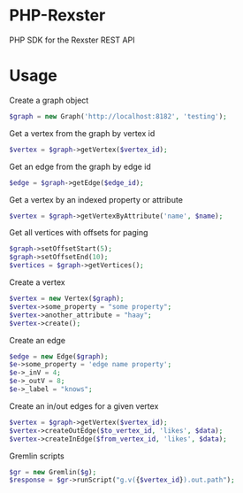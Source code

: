 PHP-Rexster
===========

PHP SDK for the Rexster REST API

Usage
===========

Create a graph object
```php
$graph = new Graph('http://localhost:8182', 'testing');
```

Get a vertex from the graph by vertex id
```php
$vertex = $graph->getVertex($vertex_id);
```

Get an edge from the graph by edge id
```php
$edge = $graph->getEdge($edge_id);
```

Get a vertex by an indexed property or attribute
```php
$vertex = $graph->getVertexByAttribute('name', $name);
```

Get all vertices with offsets for paging
```php
$graph->setOffsetStart(5);
$graph->setOffsetEnd(10);
$vertices = $graph->getVertices();
```

Create a vertex
```php
$vertex = new Vertex($graph);
$vertex->some_property = "some property";
$vertex->another_attribute = "haay";
$vertex->create();
```

Create an edge
```php
$edge = new Edge($graph);
$e->some_property = 'edge name property';
$e->_inV = 4;
$e->_outV = 8;
$e->_label = "knows";
```

Create an in/out edges for a given vertex
```php
$vertex = $graph->getVertex($vertex_id);
$vertex->createOutEdge($to_vertex_id, 'likes', $data);
$vertex->createInEdge($from_vertex_id, 'likes', $data);
```

Gremlin scripts
```php
$gr = new Gremlin($g);
$response = $gr->runScript("g.v({$vertex_id}).out.path");
```
